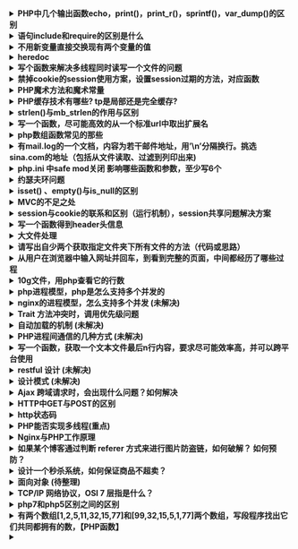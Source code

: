 
<details>
 <summary><b>PHP中几个输出函数echo，print()，print_r()，sprintf()，var_dump()的区别</b></summary>

  1. echo：是语句不是函数，没有返回值，可输出多个变量值，不需要圆括号。不能输出数组和对象，只能打印简单类型(如int,string)。
  2. print：是语句不是函数，有返回值 1 ，只能输出一个变量，不需要圆括号。不能输出数组和对象，只能打印简单类型(如int,string)。
  3. print_r：是函数，可以打印复合类型，例如：stirng、int、float、array、object等，输出array时会用结构表示，而且可以通过print_r($str,true)来使print_r不输出而返回print_r处理后的值
  4. printf：是函数，把文字格式化以后输出（参看C语言）
  5. sprintf：是函数，跟printf相似，但不打印，而是返回格式化后的文字（该函数把格式化的字符串写写入一个变量中，而不是输出来），其    他的与printf一样。
  6. var_dump()：函数，输出变量的内容、类型或字符串的内容、类型、长度。常用来调试。

</details>

<details>
 <summary><b>语句include和require的区别是什么</b></summary>

1. PHP程序执行到require（）时，只会读取一次档案，故常放在程序开头，档案引入后PHP会将网页档重新编译，让引入档成为原先网页的一部分。
2. PHP程序执行到include（）时，每次皆会读取档案，故常用于流程控制的区段，如条件判断或循环中。
3. require() :无条件包含，如果文件不存在，会报出一个fatal error.脚本停止执行
4. include() : 有条件包含，如果文件不存在，会给出一个 warning，但脚本会继续执行
5. 推荐使用require_once()和include_once()，可以检测文件是否有重复包含。

</details>


<details>
 <summary><b>不用新变量直接交换现有两个变量的值</b></summary>

方法一： 用list()
```
   a=10;b = 25;
   list(a,b)=array(b,a);
   echo a.′/′.b;//25/10
```
方法二：用传值方式加&符
```
  function swap(&a,&b)
  {
      $c = '';
      c=a;
      a=b;
      b=c;
  }

  a=25;b = 35;
  swap(a,b);
  echo a.′/′.b;
```

方法三：使用数组分割
```
    a="123";b = "456";
    b=a."#".b;
    b = explode("#",b);a = b[1];b = b[0];echoa."-".$b;
```
 

方法四：使用异或运算
```
    a="fsdfds";b = "xiaorui";
    a=a^b;b = b^a;
    a=a^b;echo a."-".$b;
```
</details>



<details>
 <summary><b>heredoc</b></summary>

>Heredoc在正规的PHP文档中和技术书籍中一般没有详细讲述。他是一种Perl风格的字符串输出技术。使用heredoc技术可以实现界面与代码的准分离，比如phpwind模板。
heredoc的语法是用”<<<”加上自己定义成对的标签，在标签范围內的文字视为一个字符串

规则如下：

1. 以<<<End开始标记开始，以End结束标记结束，结束标记必须顶头写，不能有缩进和空格，且在结束标记末尾要有分号 。开始标记和开始标记相同，比如常用大写的EOT、EOD、EOF来表示，也可以使用其他标记，只要保证开始标记和结束标记不在正文中出现就行。

2. 位于开始标记和结束标记之间的变量可以被正常解析，但是函数则不可以。在heredoc中，变量不需要用连接符 . 或 , 来拼接，比如：
```
$a=2;
$b= <<<EOF
  "zyf"$a
  "zyf"
EOF;
echo $b; //结果连同双引号一起输出："zyf"2 "zyf"
```
3. heredoc常用在输出包含大量HTML语法文档的时候。他要比传统的echo输出精炼很多，如下所示：

```
function getHtml()
{
    echo "<html>";
    echo "<head><title>Title</title></head>";
    echo "<body>Content</body>";
    echo "</html>;
}

function getHtml()
{
echo <<<EOT
      <html>
      <head><title>Title</title></head>
      <body>Content</body>
      </html>
EOT;
}
```
</details>



<details>
 <summary><b>写个函数来解决多线程同时读写一个文件的问题</b></summary>

一般的方案：

```
//fopen():打开文件或者 URL，返回resource类型数据 。
$fp = fopen('./tmp/lock.txt', 'a+');
if (flock($fp, LOCK_EX)) {//取得独占锁定
    fwrite($fp, "Write something here\n");
    flock($fp, LOCK_UN);// 释放锁定
} else {
    echo "Couldn't lock the file !";
}
fclose($fp);
```
>但在PHP中，flock似乎工作的不是那么好！在多并发情况下，似乎是经常独占资源，不即时释放，或者是根本不释放，造成死锁，从而使服务器的cpu占用很高，甚至有时候会让服务器彻底死掉。

方案二：对文件进行加锁时，设置一个超时时间.
```
$fileName = './tmp/lock.txt';
if ($fp = fopen($fileName, 'a+')) {
    $startTime = microtime();
    while ((microtime() - $startTime) < 1000) {
        $canWrite = flock($fp, LOCK_EX);
        if (!$canWrite) {
            usleep(round(rand(0, 100) * 1000));
        } else {
            fwrite($fp, "Write something here\n");
            break;
        }
    }
    fclose($fp);
}
```
> 超时设置为1ms，如果这里时间内没有获得锁，就反复获得，直接获得到对文件操作权为止，当然。如果超时限制已到，就必需马上退出，让出锁让其它进程来进行操作。

</details>



<details>
 <summary><b>禁掉cookie的session使用方案，设置session过期的方法，对应函数</b></summary>

1. 设置php.ini的session.use_trans_sid = 1或者打开enable-trans-sid选项，让PHP自动跨页传递session id。
2. 手动通过URL传值, 隐藏表单传递session id。

```
  session_start();
  $_SESSION[’var1’]="源码爱好者";
  $sn = session_id();
  $url="<a href=".""s2.php?s=".$sn."">下一页</a>";
  echo $url;
  ```
  ```
  session_id($_GET[’s’]);
  session_start();
  echo "传递的session变量var1的值为：".$_SESSION[’var1’];
```

3. 用文件、数据库等形式保存session_id,在跨页过程中手动调用。
```
  $name=$_POST[’name’];
  $pass=$_POST[’pass’];

  session_start();
  $_SESSION[’user’]= $name;
  $psid=session_id();
  $fp=fopen("e:\tmp\phpsid.txt","w+");
  fwrite($fp,$psid);
  fclose($fp);
  echo "已登录<br>";
```
```
  $fp=fopen("e:\tmp\phpsid.txt","r");
  $sid=fread($fp,1024);
  fclose($fp);
  session_id($sid);
  session_start();
  if(isset($_SESSION[’user’]) && $_SESSION[’user’]="laogong") {
    echo "已登录!";
  }
```

>Session过期时间设定:
```
ini_set('session.gc_maxlifetime', 3600); //设置时间 
ini_get('session.gc_maxlifetime');//得到ini中设定值 
```

</details>



<details>
 <summary><b>PHP魔术方法和魔术常量</b></summary>

##### 魔术常量

1. `__LINE__`
返回文件中的当前行号。
2. `__FILE__`
　　返回文件的完整路径和文件名。如果用在包含文件中，则返回包含文件名。自PHP4.0.2 起，__FILE__总是包含一个绝对路径，而在此之前的版本有时会包含一个相对路径。
3. `__FUNCTION__`
　　返回函数名称(PHP4.3.0 新加)。自PHP5 起本常量返回该函数被定义时的名字(区分大小写)。在PHP4 中该值总是小写字母的。
4. `__CLASS__`
　　返回类的名称(PHP4.3.0 新加)。自PHP5 起本常量返回该类被定义时的名字(区分大小写)。在PHP4 中该值总是小写字母的。
5. `__METHOD__`
　　返回类的方法名(PHP5.0.0 新加)。返回该方法被定义时的名字(区分大小写)。

##### Class魔术方法
>魔术方法是PHP面向对象中很有用特性。它们在特定的情况下被触发，都是以双下划线开头，可以理解为钩子函数，利用模式方法可以轻松实现PHP面向对象中重载（Overloading即动态创建类属性和方法）。魔术方法很多还是成对出现的，以下列出目前PHP中所有的模式方法。
1. __construct，__destruct
__constuct构建对象的时被调用；
__destruct明确销毁对象或脚本结束时被调用；
2. __get，__set
__set当给不可访问或不存在属性赋值时被调用
__get读取不可访问或不存在属性时被调用
3. __isset，__unset
__isset对不可访问或不存在的属性调用isset()或empty()时被调用
__unset对不可访问或不存在的属性进行unset时被调用
4. __call，__callStatic
__call调用不可访问或不存在的方法时被调用
__callStatic调用不可访问或不存在的静态方法时被调用
5. __sleep，__wakeup
__sleep当使用serialize时被调用，当你不需要保存大对象的所有数据时很有用
__wakeup当使用unserialize时被调用，可用于做些对象的初始化操作
6. __clone
进行对象clone时被调用，用来调整对象的克隆行为
7. __toString
当一个类被转换成字符串时被调用
8. __invoke
当以函数方式调用对象时被调用
9. __set_state
当调用var_export()导出类时，此静态方法被调用。用__set_state的返回值做为var_export的返回值。
10. __debuginfo
当调用var_dump()打印对象时被调用（当你不想打印所有属性）适用于PHP5.6版本

```
  class Animal{
  }
  $m = new Animal(); //__construct()被调用
  $m->not_exist_property = test; //__set()被调用
  echo $m->not_exist_property;//__get()被调用
  $m->abc(1,2,3); //__call()被调用
  echo isset($m->not_exist_property); //__isset()被调用，返回bool值
  unset($m->not_exist_property); //__unset()被调用
  echo $tmp = serialize($m); //__sleep()被调用
  unserialize($tmp); //__wakeup()被调用
  $m1 = clone $m; //__clone()被调用，对象默认是引用传递，使用clone关键词则可实现对象复制
  $m(); //__invoke() 已函数调用类
  eval( '$m2 = ' . var_export ( $m , true ) . ';' );
  var_dump($m2);
  var_dump($m);
  //最后__destruct()被调用
```

</details>



<details>
 <summary><b>PHP缓存技术有哪些? tp是局部还是完全缓存?</b></summary>

1. 全页面静态化缓存：将页面全部生成为HTML静态页面，用户访问时直接访问静态页面，不走PHP服务器的解析流程。此种方式在CMS系统中比较常见，如dedecms。
实现方法：输出缓存
ob_start()--打开“输出控制缓冲”;
some code --要运行的代码;
$content=ob_get_contents()--返回“输出缓冲区的内容”;
some code --使用file_put_contents()等函数将返回的数据写入HTML文件;
ob_clearn()--清空“输出缓冲区”;

2. 页面部分缓存：将页面中不常变动的部分进行静态化缓存，而经常变化的部分不缓存，最后组装在一起显示；可以使用类似ob_get_contents()的方式实现，也可以利用类似ESI之类的页面片段缓存策略，使其用来做动态页面中相对静态的片段部分的缓存。该缓存方式常用与商城中的商品页。

3. 数据缓存：缓存数据的一种方式。比如，商城中的某个商品信息，当用商品id去请求时，就会得出包括店铺信息,商品信息等数据，此时就可以将这些 数据缓存到一个php文件中，文件名包含商品id来建一个唯一标示；下一次有人想查看这个商品时，首先就直接调这个文件里面的信息，而不用再去数据库查 询；其实缓存文件中缓存的就是一个php数组之类；Ecmall商城系统里面就用了这种方式；

4. 查询缓存：根据查询来进行缓存。将查询得到的数据缓存在一个文件中，下次遇到相同的查询时，就直接先从这个文件里面调数据，不再去查数据库；但此处的缓存文件名可能就需要以查询语句为基点来建立唯一标示.

>注意：以上几种缓存方式都需要对缓存的文件设置一个有效时间，在这个时间内，相同的访问会先取缓存文件的内容，超过有效时间后就重新从数据库中获取数据，并生成新的缓存文件。

5. 内存式缓存：使用redis,memcached等nosql数据库设置PHP缓存，通过缓存查询结果，来减少数据库的访问次数，从而提高网站的响应速度。

6. pache缓存模块：apache安装完以后，是不允许被cache的。如果外接了cache或squid服务器要求进行web加速的话，就需要在htttpd.conf里进行设置，当然前提是在安装apache的时候要激活mod_cache的模块。
安装apache时：./configure –enable-cache –enable-disk-cache –enable-mem-cache

7. PHP APC缓存扩展：使用PHP中的APC扩展来进行缓存

8. Opcode：首先php代码被解析为Tokens，然后再编译为Opcode码，最后执行Opcode码，返回结果；所以，对于相同的php文件，第一次运行时 可以缓存其Opcode码，下次再执行这个页面时，直接会去找到缓存下的opcode码，直接执行最后一步，而不再需要中间的步骤了。比较知名的是XCache、Turck MM Cache、PHP Accelerator等。关于PHP Opcode，鸟哥的博客中有一篇详解：http://www.laruence.com/2008/06/18/221.html

</details>



<details>
 <summary><b>strlen()与mb_strlen的作用与区别</b></summary>

在PHP中，strlen与mb_strlen是求字符串长度的函数
PHP内置的字符串长度函数strlen无法正确处理中文字符串，它得到的只是字符串所占的字节数。对于GB2312的中文编码，strlen得到的值是汉字个数的2倍，而对于UTF-8编码的中文，就是3倍（在 UTF-8编码下，一个汉字占3个字节）。

采用mb_strlen函数可以较好地解决这个问题。mb_strlen的用法和strlen类似，只不过它有第二个可选参数用于指定字符编码。例如得到UTF-8的字符串str长度，可以用mbstrlen(str,‘UTF-8’)。如果省略第二个参数，则会使用PHP的内部编码。内部编码可以通过 mb_internal_encoding()函数得到。

需要注意的是，mb_strlen并不是PHP核心函数，使用前需要确保在php.ini中加载了php_mbstring.dll，即确保“extension=php_mbstring.dll”这一行存在并且没有被注释掉，否则会出现未定义函 数的问题。

</details>



<details>
 <summary><b>写一个函数，尽可能高效的从一个标准url中取出扩展名</b></summary>

```
function getExt($url)
{
    $arr=parse_url($url);

    //方法一、
    $name=basename($arr['path']);
    $extArr=explode('.',$name);
    return $extArr[1];

    //方法二、
    $path=$arr['path'];
    $str=strrchr($path,'.');
    return $str;

    //方法三、
    $pathArr=pathinfo($url);
    $str = $pathArr['extension'];
    list($type, $vars) = explode('?',$str);
    return $type;
 }
```

</details>



<details>
 <summary><b>php数组函数常见的那些</b></summary>

 1. 数组操作的基本函数
```
array_values($arr); //获得数组的值
array_keys($arr); //获得数组的键名
array_flip($arr); //数组中的值与键名互换（如果有重复前面的会被后面的覆盖）
array_search('PHP',$arr); //检索给定的值，加true则是严格类型检查
array_reverse($arr); //将数组中的元素翻转
in_array("apple", $arr); //在数组中检索apple
array_key_exists("apple", $arr); // 检索给定的键名是否存在数组中
array_count_values($arr); // 统计数组中所有值出现的次数
```

2. 数组的分段和填充
```
  array_slice($arr, 0, 3); //可以将数组中的一段取出，此函数忽略键名（数组的分段）
  array_splice($arr, 0, 3，array("black","maroon")); //可以将数组中的一段取出，与上个函数不同在于返回的序列从原数组中删除
  array_chunk($arr, 3, TRUE); //可以将一个数组分割成多个，TRUE为保留原数组的键名（分割多个数组）
```

3. 数组与栈，列队
```
  array_push($arr, "apple", "pear"); //将一个或多个元素压入数组栈的末尾（入栈），返回入栈元素的个数
  array_pop($arr); // 将数组栈的最后一个元素弹出（出栈）
  array_shift($arr); //数组中第一个元素移出并返回（数组长度减1，其他元素向前移动一位，数字键名改为从零计数，文字键名不变）
  array_unshift($arr,"a",array(1,2)); //在数组的开头插入一个或多个元素
```

4. 数组的排序
```
  sort($arr); //由小到大，忽略键名 rsort($arr); //由大到小，忽略键名
  asort($arr); //由小到大，保留键名 arsort($arr); // 由大到小，保留键名
  ksort($arr); //按照键名正序排序 krsort($arr); // 按照键名逆序排序
```

5. 数组的计算
```
  array_sum($arr); //对数组内部的所有元素做求和运算（数组元素的求和）
  array_merge($arr1, $arr2); //合并两个或多个（相同字符串键名，后面覆盖前面，相同的数字键名，后面的附加到后面）
  array_diff($arr1, $arr2); //返回差集结果数组 array_diff_assoc($arr1, $arr2, $arr3); //返回差集结果数组，键名也做比较
  array_intersect($arr1, $arr2); //返回交集结果数组 array_intersect_assoc($arr1, $arr2); //返回交集结果数组，键名也做比较
```

6. 其他的数组函数
```
  array_unique($arr); //移除数组中重复的值，新的数组中会保留原始的键名
  shuffle($arr); // 将数组的顺序打亂
```

</details>



<details>
 <summary><b>有mail.log的一个文档，内容为若干邮件地址，用’\n’分隔换行。挑选sina.com的地址（包括从文件读取、过滤到列印出来)</b></summary>

 1. 用正则表达式（比较慢，效率地，不推荐用）
 2. cat mail.log | grep sina.com

</details>



<details>
 <summary><b>php.ini 中safe mod关闭 影响哪些函数和参数，至少写6个</b></summary>

* move_uploaded_file() exec()
* system() passthru()
* popen() fopen()
* mkdir() rmdir()
* rename() unlink()
* copy() chgrp()
* chown() chmod()
* touch() symlink()
* link() parse_ini_file()
* set_time_limit() max_execution_time mail()

</details>



<details>
 <summary><b>约瑟夫环问题</b></summary>

>一群猴子排成一圈，按1，2，…，n依次编号。然后从第1只开始数，数到第m只,把它踢出圈，从它后面再开始数，再数到第m只，在把它踢出去…，如此不停 的进行下去，直到最后只剩下一只猴子为止，那只猴子就叫做大王。要求编程模拟此过程，输入m、n, 输出最后那个大王的编号(约瑟夫环)。
```
function fuhuan($allnum, $ti){
     $arr = array();
     for($i = 0; $i < $allnum; $i++){
         $arr[$i] = $i;
     }
 
     $nums = 1;
     while(count($arr) > 1){
          foreach ($arr as $key => $value) {
              if($nums == $ti){
                  unset($arr[$key]);
                  $nums = 1;
              }else{
                  $nums++;
              }
         }
     }
     $new_arr = array_values($arr);
     var_dump($new_arr[0] + 1);
 }
 fuhuan(10,10);
```

</details>



<details>
 <summary><b>isset() 、empty()与is_null的区别</b></summary>

1. 当变量未定义时，is_null()和“参数本身”是不允许作为参数判断的，会报Notice警告错误；
2. empty,isset首先都会检查变量是否存在，然后对变量值进行检测。而is_null 和 “参数本身”只是直接检查变量值，是否为null，因此如果变量未定义就会出现错误！
3. isset()：仅当null和未定义，返回false；
4. empty()：""、0、"0"、NULL、FALSE、array(),未定义，均返回false；
5. is_null()：仅判断是否为null，未定义 报警告；
6. 变量本身作为参数，与empty()一致，但接受未定义变量时，报警告；


</details>



<details>
 <summary><b>MVC的不足之处</b></summary>

1. 增加了系统结构和实现的复杂性。对于简单的界面，严格遵循MVC，使模型、视图与控制器分离，会增加结构的复杂性，并可能产生过多的更新操作，降低运行效率。
2. 视图与控制器间的过于紧密的连接。视图与控制器是相互分离，但确实联系紧密的部件，视图没有控制器的存在，其应用是很有限的，反之亦然，这样就妨碍了他们的独立重用。
3. 视图对模型数据的低效率访问。依据模型操作接口的不同，视图可能需要多次调用才能获得足够的显示数据。对未变化数据的不必要的频繁访问，也将损害操作性能。
4. 目前，一般高级的界面工具或构造器不支持MVC模式。改造这些工具以适应MVC需要和建立分离的部件的代价是很高的，从而造成使用MVC的困难。

</details>



<details>
 <summary><b>session与cookie的联系和区别（运行机制），session共享问题解决方案</b></summary>

##### 区别与联系：
>使用session_start()调用session，服务器端在生成session文件的同时生成session ID哈希值和默认值为PHPSESSID的session name，并向客户端发送变量为PHPSESSID(session name)(默认)值为一个128位的哈希值。服务器端将通过该cookie与客户端进行交互，session变量的值经php内部系列化后保存在服务器 机器上的文本文件中，和客户端的变量名默认情况下为PHPSESSID的coolie进行对应交互，即服务器自动发送了http 头:header(‘Set-Cookie: session_name()=session_id(); path=/’);即setcookie(session_name(),session_id());当从该页跳转到的新页面并调用 session_start()后,PHP将检查与给定ID相关联的服务器端存贮的session数据，如果没找到则新建一个数据集。

#### 共享方案：
1. 使用数据库保存session， 使用数据库来保存session，就算服务器宕机了也没事，session照样在。
问题：程序需要定制；每次请求都进行数据库读写开销不小，另外数据库是一个单点，可以做数据库的hash来解 决这个问题。
2. 使用 memcached来保存session， 这种方式跟数据库类似，内存存取性能比数据库好很多。
问题：程序需要定制，增加 了工作量；存入memcached中的数据都需要序列化，效率较低，断电或者重启电脑容易丢失数据；
3. 通过加密的cookie，在A服务器上登录，在用户的浏览器上添加加密的cookie，当用户访问B服务器时，检查有无Session，如果没有，就检验 Cookie是否有效，Cookie有效的话就在B服务器上重建session。简单，高效， 服务器的压力减小了，因为session数据不存在服务器磁盘上。根本就不会出现session读取不到的问题。
>问题：网络请求占用很多。每次请求时，客户端都要通过cookie发送session数据给服务器，session中数据不能太多，浏览器对cookie的大小存在限制。不适合高访问量的情况，因为高访问量的情况下。

</details>



<details>
 <summary><b>写一个函数得到header头信息</b></summary>

```
function getHeader()
{
    $headers = [];
    if (function_exists('getallheaders')) {
        $headers = getallheaders();
    } elseif (function_exists('http_get_request_headers')) {
        $headers = http_get_request_headers();
    } else {
        foreach ($_SERVER as $key => $value) {
            if(strstr($key, 'HTTP_')) {
                $newk = ucwords(strtolower(str_replace('_', '-', substr($key, 5))));
                $headers[$newk] = $value;
            }
        }
    }

    var_dump($headers);
}
```

</details>

<details>
 <summary><b>大文件处理</b></summary>

1. 有两个文件文件，大小都超过了1G，一行一条数据，每行数据不超过500字节，两文件中有一部分内容是完全相同的，请写代码找到相同的行，并写到新文件中。PHP最大允许内内为255M。
    >顺序读取两个文件的的全部记录,将每条记录经过hash->转换为10进制->%n后存到10个文件中,这样一共2G的数据分成10份,每份就是204.8M,低于内存限制,
    我可以一次读取一个文件,并用hash桶的方式得到单个文件中的内容是否有重复,因为每条记录都经过hash处理的,所以相同的记录肯定会在同一个文件中。

    下面是伪代码:
    ```
      /**
       * 将两个文件中的每条记录通过hash求余后分别存入10个文件中
       * 如果某个文件太大,超过限制内存大小,则可以对其再次hash求余
       */
      $handler = fopen('file_a_AND_file_b', 'r');
      
      while ($line = fgetc($handler)) {
          $save_to_file_name = crc32(hash('md5', $line)) % 10;
          file_put_contents($save_to_file_name, $line);     
      }
      
      /**
       *
       */
      $files = [ '10个文件的路径' ];
      foreach ($files as $file) {
      
          $handler = fopen($file, 'r');
          $tmp_arr = [];
          while($line = fgetc($handler)) {
              if(isset($tmp_arr[$line])) {
                  file_put_contents('common_content.txt', $line);
              } else {
                  $tmp_arr[$line] = true;
              }
          }
      
      }
    ```
2. 十道海量数据处理面试题与十个方法大总结
>https://blog.csdn.net/v_JULY_v/article/details/6279498


</details>



<details>
 <summary><b>请写出自少两个获取指定文件夹下所有文件的方法（代码或思路）</b></summary>

```
//递归
function readDirDeep($path,$deep = 0)
{
    $handle = opendir($path);
    while(false !== ($filename = readdir($handle))){
        if($filename == '.' || $filename == '..') continue;
        echo str_repeat('&nbsp;',$deep*5) . $filename.'<br>';
            //str_repeat(str,n) 重复一个str字符串n次
        if(is_dir($path.'/'.$filename)){
            readDirDeep($path.'/'.$filename,$deep+1);
            }
        }
        //闭关
        closedir($handle);
}
```

```
//队列
队列的方式就是遇到目录就放入队列,非目录打印就好
function readDirQueue($dir)
{
    $dirs = [$dir];

    while ($path = array_shift($dirs)) {
        if (is_dir($path) && $handle = opendir($path)) {
            while (false !== ($filename = readdir($handle))) {
                if ($filename == '.' || $filename == '..') continue;
                $real_path = $path . DIRECTORY_SEPARATOR . $filename;

                if(is_dir($real_path)) {
                    $dirs[] = $real_path;
                }else {
                    echo $real_path . '<br/>';
                }
            }
            //闭关
            closedir($handle);
        }
    }

}
```

 </details>




<details>
 <summary><b>从用户在浏览器中输入网址并回车，到看到完整的页面，中间都经历了哪些过程</b></summary>

  浏览器->url->dns->ip->port->tcp->nginx->server name->php-fpm/fast cgi->php
   ^  <-  client ip:port  <- ^ <-  ^                                 <-
   
  整个过程大概会涉及这些,里面的细节可以去了解一下
   
  顺便问一下: fast cgi是什么? php和php-fpm是啥关系?

 </details>



<details>
 <summary><b>10g文件，用php查看它的行数</b></summary>

  >它的方式是一次读取一部分数据,计算这部分数据中有多少个换行符,不断循环,效率会比顺序读取内容高

```
/*
 * 高效率计算文件行数
 * @author axiang
*/
function count_line($file)
{
    $fp = fopen($file, "r");
    $i  = 0;
    while (!feof($fp)) {
        //每次读取2M
        if ($data = fread($fp, 1024 * 1024 * 2)) {
            //计算读取到的行数
            $num = substr_count($data, "\n");
            $i += $num;
        }
    }
    fclose($fp);
    return $i;
}
```

</details>



<details>
 <summary><b>php进程模型，php是怎么支持多个并发的</b></summary>

1. PHP-FPM 启动进程的方式主要有哪几种，区别是什么？

    ①：静态（Static）
    >直接开启指定数量的 PHP-FPM 进程，不再增加或者减少；启动固定数量的进程，占用内存高。但在用户请求波动大的时候，对 Linux 操作系统进程的处理上耗费的系统资源低。

    ②：动态（Dynamic）
    >开始时开启一定数量的 PHP-FPM 进程，当请求量变大的时候，动态增加 PHP-FPM 进程数到上限，当空闲的时候自动释放空闲进程数到一个下限。
    动态模式会根据 max、min、idle children 配置，动态的调整进程数量。在用户请求较为波动，或者瞬间请求增高的时候，动态模式下会进行大量进程的创建、销毁等操作，而造成 Linux 负载波动升高。简单来说，请求量少，PHP-FPM 进程数少，请求量大，进程数多。优势就是，当请求量小的时候，进程数少，内存占用也小。

    ③：按需 （Ondemand）
    >这种模式下，PHP-FPM 的 Master 不会 Fork 任何子进程，纯粹就是按需启动。
    这种模式通常很少使用，因为它基本无法适应有一定量级的线上业务。由于 php-fpm 是短连接的，所以每次请求都会先建立连接，建立连接的过程必然会触发上图的执行步骤。所以，在大流量的系统上 Master 进程会变得繁忙，占用系统 CPU 资源，不适合大流量环境的部署。

    借用一张网络图片来说明：
    ![avatar](./images/54e62d.jpg)
    需要注意 2 个点，「连接」和「数据」到来。有连接进来再 Fork 进程，同样可以达到子进程继承父进程上下文，然后子进程处理用户请求这个目的。

    （关于动态、静态进程模式的相关参数，可参考 PHP 官方文档。）

    我们需要关注的是对于我们自身的业务，应该选择的 PHP-FPM 模式为动态还是静态。

    通常来说，对于比较大内存的服务器，设置为静态的话会提高效率。因为频繁开关 php-fpm 进程也会有时滞，所以内存够大的情况下开静态效果会更好。数量也可以根据 内存/30M 得到。比如说 2GB 内存的服务器，可以设置为 50；4GB 内存可以设置为 100 等。高配机器选静态，低配机器（省内存）选动态，高配机器用动态不能充分利用内存资源和 CPU 资源，也无法及时应对瞬时高并发。

2. PHP-FPM，是主进程接收请求转给子进程，还是子进程单独接收请求并处理，如何验证？

    PHP-FPM 的进程管理方式和 Nginx 的进程管理方式有些类似。在处理请求时，并非由主进程接受请求后转给子进程，而是子进程「抢占式」地接受用户请求。本质上 PHP-FPM 多进程以及 Nginx 多进程，都是在主进程监听同一个端口后，Fork 子进程达到多个进程监听同一端口的目的。

    Linux 系统所有的进程 IO 操作，都需要和操作系统打交道。也就是说，系统知道所有 IO 操作。这个过程就是我们常说的「系统调用」。我们可以从系统调用入手解决这个问题。系统调用的查看，可以使用 Strace。

    如何验证相对简单，我们可以采取 2 种方式：
    * 看 PHP-FPM 进程的日志。这需要配置好合适的 PHP-FPM 日志格式；
    * 既然 IO 数据会通过内核态过度到用户态进程，我们可以通过 strace -p 命令去跟踪系统调用。分别跟踪 PHP-FPM 的主进程 ID 以及子进程 ID，然后访问 Nginx，由 Nginx 通过 fast-cgi 协议转到 PHP-FPM 进程上，看在哪个进程上发送了系统调用。

3. 为何在 PHP-FPM 模式下，PHP 代码很少有人去做连接池？
    首先，在 PHP-FPM 模式下，一个请求的生命周期注定只有 1 次。也就是说，从 FPM 请求到请求、解析 PHP 脚本，到 FPM 的 Zend 虚拟机分配资源执行，再到最后的处理结束，PHP-FPM 会回收这次请求的所有资源。

    这种方式一是为了让开发不需要关心资源的回收处理，所以你可能没怎么关心过网络的关闭、文件描述符的关闭等等。二是为了减少内存溢出的情况。

    如果在这种模式下，你实现了连接池，也意味着请求结束，连接池消失，做了一次无用功而已。

    「鸡肋的」PConnect（持久化链接）。持久化链接也就是链接不释放。但问题在于，PHP-FPM 是多进程模式，而持久化的链接存在于进程中。这就意味着，如果一台机器有 300 个 FPM 进程，会一次性初始化 300 个持久化链接。如果因为面临业务活动需求冒然对机器扩容，很可能造成业务的数据库连接数直接打满。

4. PHP-FPM 模式性能差的体现有哪些，如何优化？
    首先，我们应该思考导致性能差可能的原因是什么。如果一个应用的性能差，我们往往会从 2 个方面来分析，一个是 IO 性能，一个是计算性能。

    IO 方面，因为 PHP-FPM 模式下难以做连接池，所以高并发业务下的网络处理会有劣势。注意我这里一直说的都是 PHP-FPM 模式下，在 CLI 模式下还是可以自己做连接池的。只不过这个连接池仅限于 CLI 模式的单进程内，而且这个模式不能用于处理网络请求（比如 HTTP 请求）。因为 PHP 默认单进程模式，FPM、CLI 都是默认单进程，即便 CLI 可以做连接池 ，也不方便做链接保活（不能同时做心跳检测）。

    计算性能上来说，虽然 PHP 是用 C 写的，如果单纯论计算性能是不错的。但问题在于 PHP 处理请求时，每次都要解析 PHP 脚本、翻译 PHP 代码为 Opcode、用 Zend 虚拟机执行 Opcode，处理结束，释放资源。经历这样的过程 是导致 PHP 计算性能慢的最大原因之一。

    如何优化：
    * 对于计算性能来说，使用 Zend OPcache 扩展，缓存字节码。
    * 对于`IO 性能`来说，使用文件 cache 或者 memcached 减轻对网络 Cache 的压力；使用 Yac 减轻对 Cache 层的压力；在同一次请求中；复用链接不要每次都用新的；合理设计日志组件类库，优化 Logger 减少对文件操作的次数来减少 IO 的压力。

    关于设计一个合格的 Logger 组件，我们需要注意几个点：

    * 每次请求，只做一次日志写操作，不要每次别人调用你的函数，你都去执行一次类似 file_put_contents 的操作。

    * 兼容各种类似错误。换句话说，即使 PHP fatal error 了，你也得能把知名错误之前的日志记录下来。这个实现可以借助 PHP 类的析构方法来做。也可以使用更好的 register_shutdown_function 来注册一个钩子，在 PHP 请求结束的时候，回调此钩子，完成做最后的日志操作。

5. PHP-FPM 模式下的 YAC 为何无法和 CLI 模式无法共享内存？
    >https://blog.csdn.net/weixin_43846997/article/details/88417904
</details>



<details>
 <summary><b>nginx的进程模型，怎么支持多个并发 (未解决)</b></summary> 

</details>



</details>


<details>
 <summary><b>Trait 方法冲突时，调用优先级问题</b></summary>

  ```
  trait MyTrait
  {
      public function getInfo()
      {
          echo '我是 Trait 中的方法';
          echo '<hr>';
      }
  }
  class Father
  {
      use MyTrait;
      public function getInfo()
      {
          echo '我是 Father 中的 getInfo 方法';
          echo '<hr>';
      }
  }
  class Child extends Father
  {
      use MyTrait;
      public function getInfo()
      {
          echo '我是 Child 中的 getInfo 方法';
          echo '<hr>';
      }
  }

  $obj = new Child;
  $obj->getInfo();
   ```
  如果 父类 子类 和 trait 定义了相同的方法，那么调用的优先级为：
  子类 > trait > 父类
  为什么呢？
  1. 子类 extends 父类时，继承了 getInfo() 方法；
  2. 子类 use MyTrait 时，继承了 MyTrait 中的 getInfo() 方法，从而覆盖了父类的 getInfo() 方法；
  3. 子类自定义了 getInfo() ，从而覆盖了 MyTrait 中的 getInfo() 方法

</details>



<details>
 <summary><b>自动加载的机制 (未解决)</b></summary>

 

</details>

 

</details>


<details>
 <summary><b>PHP进程间通信的几种方式 (未解决)</b></summary>

* 消息队列
* 信号量+共享内存
* 信号
* 管道
* socket

</details>

 

</details>


<details>
 <summary><b>写一个函数，获取一个文本文件最后n行内容，要求尽可能效率高，并可以跨平台使用</b></summary>

  ```
  function tail($file, $num)
  {  
      $fp = fopen($file,"r");  
      $pos = -2;
      $eof = "";  
      $head = false;   //当总行数小于Num时，判断是否到第一行了  
      $lines = array();  
      while ($num > 0) {  
          while($eof != PHP_EOL){  
              if (fseek($fp, $pos, SEEK_END) == 0) {    //fseek成功返回0，失败返回-1  
                  $eof = fgetc($fp);
                  $pos--;  
              } else {                            //当到达第一行，行首时，设置$pos失败  
                  fseek($fp, 0, SEEK_SET);
                  $head = true;                   //到达文件头部，开关打开  
                  break;  
              }  
          }  
          array_unshift($lines, str_replace(PHP_EOL, '', fgets($fp)));   
          if ($head) {//这一句，只能放上一句后，因为到文件头后，把第一行读取出来再跳出整个循环  
              break; 
          }                 
          $eof = "";  
          $num--;  
      }  
      fclose($fp);  
      return $lines;  
  }  
  ```

</details>

 

</details>


<details>
 <summary><b>restful 设计 (未解决)</b></summary>

  get是从服务器取资源
  post是新建资源
  put是更新完整资源
  patch更新部分资源
  delete是删除资源

</details>

 

</details>


<details>
 <summary><b>设计模式 (未解决)</b></summary>

  工厂模式：定义一个标准，用到的类可以按这个标准实现相应功能
  单例模式：防止重复实例化，减少资源调用
  数据映射：数据库ORM应用
  适配器模式：兼容老数据，多态的应用

</details>



<details>
 <summary><b>Ajax 跨域请求时，会出现什么问题？如何解决</b></summary>

  >https://dailc.github.io/2017/03/22/ajaxCrossDomainSolution.html

</details>


<details>
 <summary><b>HTTP中GET与POST的区别</b></summary>

  1. GET在浏览器回退时是无害的，而POST会再次提交请求。
  2. GET产生的URL地址可以被Bookmark，而POST不可以。
  3. GET请求会被浏览器主动cache，而POST不会，除非手动设置。
  4. GET请求只能进行url编码，而POST支持多种编码方式。
  5. GET请求参数会被完整保留在浏览器历史记录里，而POST中的参数不会被保留。
  6. GET请求在URL中传送的参数是有长度限制的，而POST没有。
  7. 对参数的数据类型，GET只接受ASCII字符，而POST没有限制。
  8. GET比POST更不安全，因为参数直接暴露在URL上，所以不能用来传递敏感信息。
  9. GET参数通过URL传递，POST放在Request body中。
  10. GET产生一个TCP数据包，POST产生两个TCP数据包。

  第10点的解释：
    对于GET方式的请求，浏览器会把http header和data一并发送出去，服务器响应200（返回数据;
    而对于POST，浏览器先发送header，服务器响应100 continue，浏览器再发送data，服务器响应200 ok（返回数据）
</details>



<details>
 <summary><b>http状态码</b></summary>

* 1** 消息 100 客户端应当继续发送请求。
* 2** 成功 200 成功
* 3** 重定向 301 永久重定向，例如http定向到https 302 临时重定向，例如js跳转
* 4** 请求错误 403 forbidden 拒绝请求。 404 not found 找不到请求的网页。
* 5** 服务器错误 500 Internal Server Error 服务器内部错误，例如php代码错误

</details>



<details>
 <summary><b>PHP能否实现多线程(重点)</b></summary>

  >PHP本身是不是支持多线程的，不过我们可以借助其他的方法来实现多线程； 

  使用PHP扩展模块pthreads的方法。

  ```
  class pthreadsTest extends Thread {
      public function run () {
          sleep(5);
      }
  }

  $ts1 = new pthreadsTest();
  $ts1->start();
  $ts2 = new pthreadsTest();
  $ts2->start();

  ```
  >因为sleep（5）被调用两次，所以需要10秒，但实际上它将是5秒。

</details>



<details>
 <summary><b>Nginx与PHP工作原理</b></summary>

>https://www.jianshu.com/p/df89b530db89

</details>



<details>
 <summary><b>如果某个博客通过判断 referer 方式来进行图片防盗链，如何破解？ 如何预防？</b></summary>

破解
>curl 设置来源地址来欺骗对方服务器验证

预防
>未完成

</details>


<details>
 <summary><b>设计一个秒杀系统，如何保证商品不超卖？</b></summary>

>https://blog.csdn.net/zhoudaxia/article/details/38067003

</details>


<details>
 <summary><b>面向对象 (待整理)</b></summary>

>https://www.cnblogs.com/kangxl/p/6347179.html

</details>



<details>
 <summary><b>TCP/IP 网络协议，OSI 7 层指是什么？</b></summary>

>参考答案：http://blog.csdn.net/jenminzhang/article/details/47017741

  TCP/IP 5层 指的是：
  
    应用层
    HTTP、FTP、SMTP、DNS、DSP、Telnet、Gopher、WAIS……
    传输层
    TCP、UDP、DVP……
    网络层
    IP、ICMP、AKP、RARP、UUCP……
    接口层
    Ethernet、Arpanet、PDN……
    物理层
    只要能传输IP数据报（Datagram），允许任何协议……

  OSI 7层指的是：

    应用层 文件传输，电子邮件，文件服务，虚拟终端 TFTP，HTTP，SNMP，FTP，SMTP，DNS，Telnet
    表示层 数据格式化，代码转换，数据加密 没有协议
    会话层 解除或建立与别的接点的联系 没有协议
    传输层 提供端对端的接口 TCP，UDP
    网络层 为数据包选择路由 IP，ICMP，RIP，OSPF，BGP，IGMP
    数据链路层 传输有地址的帧以及错误检测功能 SLIP，CSLIP，PPP，ARP，RARP，MTU
    物理层 以二进制数据形式在物理媒体上传输数据 ISO2110，IEEE802，IEEE802.2

</details>

<details>
 <summary><b>php7和php5区别之间的区别</b></summary>

1. 性能提升：PHP7比PHP5.0性能提升了两倍。

2. 全面一致的64位支持。

3. 以前的许多致命错误，现在改成抛出异常。

4. PHP 7.0比PHP5.0移除了一些老的不在支持的SAPI（服务器端应用编程端口）和扩展。

5. PHP 7.0比PHP5.0新增了空接合操作符。

6. PHP 7.0比PHP5.0新增加了结合比较运算符。

7. PHP 7.0比PHP5.0新增加了函数的返回类型声明。

8. PHP 7.0比PHP5.0新增加了标量类型声明。

9. PHP 7.0比PHP5.0新增加匿名类。
</details>


<details>
 <summary><b>有两个数组[1,2,5,11,32,15,77]和[99,32,15,5,1,77]两个数组，写段程序找出它们共同都拥有的数，【PHP函数】</b></summary>

array_intersect()

</details>

<details>
 <summary><b></b></summary>



</details>